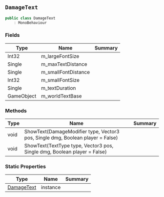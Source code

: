 ## `DamageText`

```csharp
public class DamageText
    : MonoBehaviour
```

### Fields

| Type | Name | Summary | 
| --- | --- | --- | 
| Int32 | m_largeFontSize |  | 
| Single | m_maxTextDistance |  | 
| Single | m_smallFontDistance |  | 
| Int32 | m_smallFontSize |  | 
| Single | m_textDuration |  | 
| GameObject | m_worldTextBase |  | 


### Methods

| Type | Name | Summary | 
| --- | --- | --- | 
| void | ShowText(DamageModifier type, Vector3 pos, Single dmg, Boolean player = False) |  | 
| void | ShowText(TextType type, Vector3 pos, Single dmg, Boolean player = False) |  | 


### Static Properties

| Type | Name | Summary | 
| --- | --- | --- | 
| [DamageText](./DamageText.md) | instance |  | 


